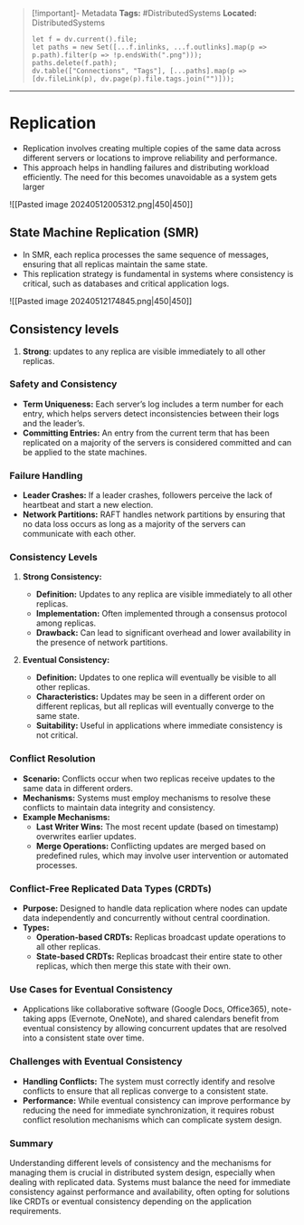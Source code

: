 > [!important]- Metadata
> **Tags:** #DistributedSystems 
> **Located:** DistributedSystems
> ```dataviewjs
> let f = dv.current().file;
> let paths = new Set([...f.inlinks, ...f.outlinks].map(p => p.path).filter(p => !p.endsWith(".png")));
> paths.delete(f.path);
> dv.table(["Connections", "Tags"], [...paths].map(p => [dv.fileLink(p), dv.page(p).file.tags.join("")]));
> ```

___
# Replication
- Replication involves creating multiple copies of the same data across different servers or locations to improve reliability and performance.
- This approach helps in handling failures and distributing workload efficiently. The need for this becomes unavoidable as a system gets larger


![[Pasted image 20240512005312.png|450|450]]

## State Machine Replication (SMR)

- In SMR, each replica processes the same sequence of messages, ensuring that all replicas maintain the same state. 
- This replication strategy is fundamental in systems where consistency is critical, such as databases and critical application logs.


![[Pasted image 20240512174845.png|450|450]]

## Consistency levels 
1. **Strong**: updates to any replica are visible immediately to all other replicas.

### Safety and Consistency

- **Term Uniqueness:** Each server’s log includes a term number for each entry, which helps servers detect inconsistencies between their logs and the leader’s.
- **Committing Entries:** An entry from the current term that has been replicated on a majority of the servers is considered committed and can be applied to the state machines.

### Failure Handling

- **Leader Crashes:** If a leader crashes, followers perceive the lack of heartbeat and start a new election.
- **Network Partitions:** RAFT handles network partitions by ensuring that no data loss occurs as long as a majority of the servers can communicate with each other.
### Consistency Levels

1. **Strong Consistency:**
    
    - **Definition:** Updates to any replica are visible immediately to all other replicas.
    - **Implementation:** Often implemented through a consensus protocol among replicas.
    - **Drawback:** Can lead to significant overhead and lower availability in the presence of network partitions.
2. **Eventual Consistency:**
    
    - **Definition:** Updates to one replica will eventually be visible to all other replicas.
    - **Characteristics:** Updates may be seen in a different order on different replicas, but all replicas will eventually converge to the same state.
    - **Suitability:** Useful in applications where immediate consistency is not critical.

### Conflict Resolution

- **Scenario:** Conflicts occur when two replicas receive updates to the same data in different orders.
- **Mechanisms:** Systems must employ mechanisms to resolve these conflicts to maintain data integrity and consistency.
- **Example Mechanisms:**
    - **Last Writer Wins:** The most recent update (based on timestamp) overwrites earlier updates.
    - **Merge Operations:** Conflicting updates are merged based on predefined rules, which may involve user intervention or automated processes.

### Conflict-Free Replicated Data Types (CRDTs)

- **Purpose:** Designed to handle data replication where nodes can update data independently and concurrently without central coordination.
- **Types:**
    - **Operation-based CRDTs:** Replicas broadcast update operations to all other replicas.
    - **State-based CRDTs:** Replicas broadcast their entire state to other replicas, which then merge this state with their own.

### Use Cases for Eventual Consistency

- Applications like collaborative software (Google Docs, Office365), note-taking apps (Evernote, OneNote), and shared calendars benefit from eventual consistency by allowing concurrent updates that are resolved into a consistent state over time.

### Challenges with Eventual Consistency

- **Handling Conflicts:** The system must correctly identify and resolve conflicts to ensure that all replicas converge to a consistent state.
- **Performance:** While eventual consistency can improve performance by reducing the need for immediate synchronization, it requires robust conflict resolution mechanisms which can complicate system design.

### Summary

Understanding different levels of consistency and the mechanisms for managing them is crucial in distributed system design, especially when dealing with replicated data. Systems must balance the need for immediate consistency against performance and availability, often opting for solutions like CRDTs or eventual consistency depending on the application requirements.